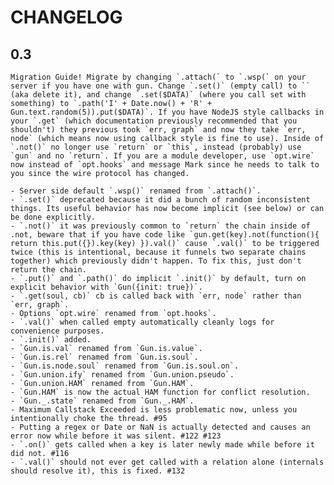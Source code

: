 # CHANGELOG

## 0.3

	Migration Guide! Migrate by changing `.attach(` to `.wsp(` on your server if you have one with gun. Change `.set()` (empty call) to `` (aka delete it), and change `.set($DATA)` (where you call set with something) to `.path('I' + Date.now() + 'R' + Gun.text.random(5)).put($DATA)`. If you have NodeJS style callbacks in your `.get` (which documentation previously recommended that you shouldn't) they previous took `err, graph` and now they take `err, node` (which means now using callback style is fine to use). Inside of `.not()` no longer use `return` or `this`, instead (probably) use `gun` and no `return`. If you are a module developer, use `opt.wire` now instead of `opt.hooks` and message Mark since he needs to talk to you since the wire protocol has changed.

	- Server side default `.wsp()` renamed from `.attach()`.
	- `.set()` deprecated because it did a bunch of random inconsistent things. Its useful behavior has now become implicit (see below) or can be done explicitly.
	- `.not()` it was previously common to `return` the chain inside of .not, beware that if you have code like `gun.get(key).not(function(){ return this.put({}).key(key) }).val()` cause `.val()` to be triggered twice (this is intentional, because it funnels two separate chains together) which previously didn't happen. To fix this, just don't return the chain.
	- `.put()` and `.path()` do implicit `.init()` by default, turn on explicit behavior with `Gun({init: true})`.
	- `.get(soul, cb)` cb is called back with `err, node` rather than `err, graph`.
	- Options `opt.wire` renamed from `opt.hooks`.
	- `.val()` when called empty automatically cleanly logs for convenience purposes.
	- `.init()` added.
	- `Gun.is.val` renamed from `Gun.is.value`.
	- `Gun.is.rel` renamed from `Gun.is.soul`.
	- `Gun.is.node.soul` renamed from `Gun.is.soul.on`.
	- `Gun.union.ify` renamed from `Gun.union.pseudo`.
	- `Gun.union.HAM` renamed from `Gun.HAM`.
	- `Gun.HAM` is now the actual HAM function for conflict resolution.
	- `Gun._.state` renamed from `Gun._.HAM`.
	- Maximum Callstack Exceeded is less problematic now, unless you intentionally choke the thread. #95
	- Putting a regex or Date or NaN is actually detected and causes an error now while before it was silent. #122 #123
	- `.on()` gets called when a key is later newly made while before it did not. #116
	- `.val()` should not ever get called with a relation alone (internals should resolve it), this is fixed. #132